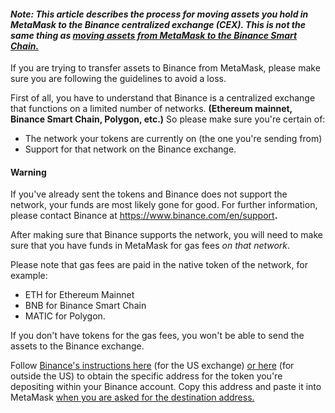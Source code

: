 #### *Note: This article describes the process for moving assets you hold in MetaMask to the Binance centralized exchange (CEX). This is not the same thing as [moving assets from MetaMask to the Binance Smart Chain.](https://support.metamask.io/hc/en-us/articles/360059408871-Sending-funds-to-the-Binance-Network-BSC-)*


If you are trying to transfer assets to Binance from MetaMask, please make sure you are following the guidelines to avoid a loss.


First of all, you have to understand that Binance is a centralized exchange that functions on a limited number of networks. **(Ethereum mainnet, Binance Smart Chain, Polygon, etc.)** So please make sure you're certain of:


* The network your tokens are currently on (the one you're sending from)
* Support for that network on the Binance exchange.



#### Warning


If you've already sent the tokens and Binance does not support the network, your funds are most likely gone for good. For further information, please contact Binance at <https://www.binance.com/en/support>**.** 



After making sure that Binance supports the network, you will need to make sure that you have funds in MetaMask for gas fees *on that network*.


Please note that gas fees are paid in the native token of the network, for example:


* ETH for Ethereum Mainnet
* BNB for Binance Smart Chain
* MATIC for Polygon.


If you don't have tokens for the gas fees, you won't be able to send the assets to the Binance exchange.


Follow [Binance's instructions here](https://support.binance.us/hc/en-us/articles/360046787054-How-to-Deposit-Crypto) (for the US exchange) [or here](https://www.binance.com/en/support/faq/115003764971) (for outside the US) to obtain the specific address for the token you're depositing within your Binance account. Copy this address and paste it into MetaMask [when you are asked for the destination address.](https://support.metamask.io/hc/en-us/articles/360015488931-How-to-send-ETH-and-ERC-20-tokens-from-your-MetaMask-wallet)

